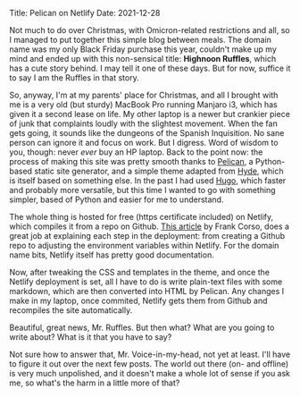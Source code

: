 Title: Pelican on Netlify
Date: 2021-12-28

Not much to do over Christmas, with Omicron-related restrictions and all, so I managed to put together this simple blog between meals. The domain name was my only Black Friday purchase this year, couldn't make up my mind and ended up with this non-sensical title: **Highnoon Ruffles**, which has a cute story behind. I may tell it one of these days. But for now, suffice it to say I am the Ruffles in that story.

So, anyway, I'm at my parents' place for Christmas, and all I brought with me is a very old (but sturdy) MacBook Pro running Manjaro i3, which has given it a second lease on life. My other laptop is a newer but crankier piece of junk that complaints loudly with the slightest movement. When the fan gets going, it sounds like the dungeons of the Spanish Inquisition. No sane person can ignore it and focus on work. But I digress. Word of wisdom to you, though: never *ever* buy an HP laptop. Back to the point now: the process of making this site was pretty smooth thanks to [Pelican](https://docs.getpelican.com/en/latest/), a Python-based static site generator, and a simple theme adapted from [Hyde](https://github.com/jvanz/pelican-hyde), which is itself based on something else. In the past I had used [Hugo](https://gohugo.io/), which faster and probably more versatile, but this time I wanted to go with something simpler, based of Python and easier for me to understand. 

The whole thing is hosted for free (https certificate included) on Netlify, which compiles it from a repo on Github. [This article](https://frankcorso.dev/deploying-your-pelican-static-site-to-netlify.html) by Frank Corso, does a great job at explaining each step in the deployment: from creating a Github repo to adjusting the environment variables within Netlify. For the domain name bits, Netlify itself has pretty good documentation.

Now, after tweaking the CSS and templates in the theme, and once the Netlify deployment is set, all I have to do is write plain-text files with some markdown, which are then converted into HTML by Pelican. Any changes I make in my laptop, once commited, Netlify gets them from Github and recompiles the site automatically.

Beautiful, great news, Mr. Ruffles. But then what? What are you going to write about? What is it that you have to say?

Not sure how to answer that, Mr. Voice-in-my-head, not yet at least. I'll have to figure it out over the next few posts. The world out there (on- and offline) is very much unpolished, and it doesn't make a whole lot of sense if you ask me, so what's the harm in a little more of that?
